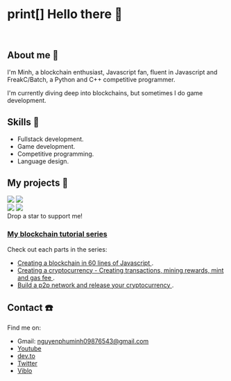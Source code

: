 # print[] Hello there 👋

<br/>

## About me 📓
I'm Minh, a blockchain enthusiast, Javascript fan, fluent in Javascript and FreakC/Batch, a Python and C++ competitive programmer.

I'm currently diving deep into blockchains, but sometimes I do game development.

## Skills 💪
* Fullstack development.
* Game development.
* Competitive programming.
* Language design.

## My projects 🤩
<a href="https://github.com/nguyenphuminh/JeChain"><img src="https://github-readme-stats.vercel.app/api/pin/?username=nguyenphuminh&repo=JeChain"/></a>
<a href="https://github.com/FreakC-Foundation/FreakC"><img src="https://github-readme-stats.vercel.app/api/pin/?username=FreakC-Foundation&repo=freakc"/></a>
<br/>
<a href="https://github.com/nguyenphuminh/reval"><img src="https://github-readme-stats.vercel.app/api/pin/?username=nguyenphuminh&repo=reval"/></a>
<a href="https://github.com/nguyenphuminh/HelloWorld"><img src="https://github-readme-stats.vercel.app/api/pin/?username=nguyenphuminh&repo=HelloWorld"/></a>
<br/>
Drop a star to support me!

### [My blockchain tutorial series](https://dev.to/freakcdev297/series/15322)
Check out each parts in the series:
* [Creating a blockchain in 60 lines of Javascript ](https://dev.to/freakcdev297/creating-a-blockchain-in-60-lines-of-javascript-5fka).
* [Creating a cryptocurrency - Creating transactions, mining rewards, mint and gas fee ](https://dev.to/freakcdev297/creating-transactions-mining-rewards-mint-and-gas-fee-5hhf).
* [Build a p2p network and release your cryptocurrency ](https://dev.to/freakcdev297/build-a-p2p-network-and-release-your-cryptocurrency-clf).

## Contact ☎️
Find me on:
* Gmail: nguyenphuminh09876543@gmail.com
* [Youtube](https://www.youtube.com/channel/UCfoL6jxesUq0urUHBqXY1WA)
* [dev.to](https://dev.to/freakcdev297)
* [Twitter](https://twitter.com/NguynPhMinh8)
* [Viblo](https://viblo.asia/u/freakcdev)
